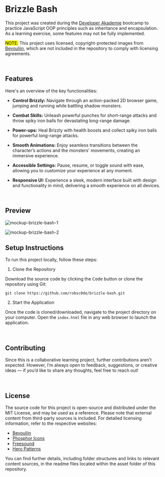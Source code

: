 # Brizzle Bash

This project was created during the [Developer Akademie](https://developerakademie.com/) bootcamp to practice JavaScript OOP principles such as inheritance and encapsulation. As a learning exercise, some features may not be fully implemented.

<mark>NOTE:</mark> This project uses licensed, copyright-protected images from [Bevouliin](https://bevouliin.com/), which are not included in the repository to comply with licensing agreements.

<br>

## Features

Here's an overview of the key functionalities:

- **Control Brizzly:** Navigate through an action-packed 2D browser game, jumping and running while battling shadow monsters.

- **Combat Skills:** Unleash powerful punches for short-range attacks and throw spiky iron balls for devastating long-range damage.

- **Power-ups:** Heal Brizzly with health boosts and collect spiky iron balls for powerful long-range attacks.

- **Smooth Animations:**  Enjoy seamless transitions between the character’s actions and the monsters' movements, creating an immersive experience.

- **Accessible Settings:** Pause, resume, or toggle sound with ease, allowing you to customize your experience at any moment.

- **Responsive UI:**  Experience a sleek, modern interface built with design and functionality in mind, delivering a smooth experience on all devices.

<br>

## Preview

![mockup-brizzle-bash-1](https://github.com/user-attachments/assets/f362f7c1-1d1e-4ce4-8f12-b109235071a8)

![mockup-brizzle-bash-2](https://github.com/user-attachments/assets/de0c83cc-95bf-4f6d-87b0-a4eb653b9d3a)


## Setup Instructions

To run this project locally, follow these steps:

1. Clone the Repository

Download the source code by clicking the <kbd>Code</kbd> button or clone the repository using Git:

```
git clone https://github.com/robsc0de/brizzle-bash.git
```

2. Start the Application

Once the code is cloned/downloaded, navigate to the project directory on your computer. Open the `index.html` file in any web browser to launch the application.

<br>

## Contributing
Since this is a collaborative learning project, further contributions aren’t expected. However, I’m always open to feedback, suggestions, or creative ideas — if you’d like to share any thoughts, feel free to reach out!

<br>

## License

The source code for this project is open-source and distributed under the MIT License, and may be used as a reference. Please note that external content from third-party sources is included. For detailed licensing information, refer to the respective websites:

- [Bevouliin](https://bevouliin.com/)
- [Phosphor Icons](https://phosphoricons.com/)
- [Freesound](https://freesound.org/)
- [Hero Patterns](https://heropatterns.com/)

You can find further details, including folder structures and links to relevant content sources, in the readme files located within the asset folder of this repository.
